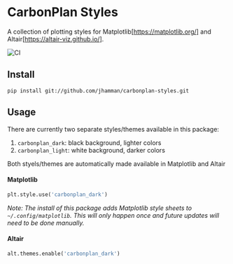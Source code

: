 # CarbonPlan Styles

A collection of plotting styles for Matplotlib[https://matplotlib.org/] and Altair[https://altair-viz.github.io/].

![CI](https://github.com/jhamman/carbonplan-styles/workflows/CI/badge.svg)

## Install

```
pip install git://github.com/jhamman/carbonplan-styles.git
```

## Usage

There are currently two separate styles/themes available in this package:

1. `carbonplan_dark`: black background, lighter colors
2. `carbonplan_light`: white background, darker colors

Both styels/themes are automatically made available in Matplotlib and Altair

#### Matplotlib

```python
plt.style.use('carbonplan_dark')
```

_Note: The install of this package adds Matplotlib style sheets to `~/.config/matplotlib`. This will only happen once and future updates will need to be done manually._

#### Altair

```python
alt.themes.enable('carbonplan_dark')
```
